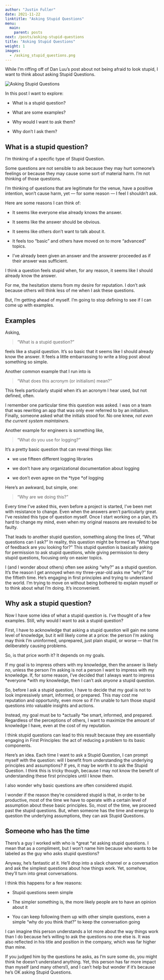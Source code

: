```yaml
---
author: "Justin Fuller"
date: 2021-11-22
linktitle: "Asking Stupid Questions"
menu:
  main:
    parent: posts
next: /posts/asking-stupid-questions
title: "Asking Stupid Questions"
weight: 1
images:
  - /asking_stupid_questions.png
--- 
```


While I’m riffing off of Dan Luu’s post about not being afraid to look stupid, I want to think about asking Stupid Questions.

![Asking Stupid Questions](/asking_stupid_questions.png)

In this post I want to explore:

* What is a stupid question?

* What are some examples?

* Why would I want to ask them?

* Why don’t I ask them?

## What is a stupid question?

I’m thinking of a specific type of Stupid Question. 

Some questions are not sensible to ask because they may hurt someone’s feelings or because they may cause some sort of material harm. I’m not thinking of those questions. 

I’m thinking of questions that are legitimate for the venue, have a positive intention, won’t cause harm, yet — for some reason — I feel I shouldn’t ask.

Here are some reasons I can think of:

* It seems like everyone else already knows the answer.

* It seems like the answer should be obvious.

* It seems like others don’t want to talk about it.

* It feels too “basic” and others have moved on to more “advanced” topics.

* I’ve already been given an answer and the answerer proceeded as if their answer was sufficient.

I think a question feels stupid when, for any reason, it seems like I should already know the answer.

For me, the hesitation stems from my desire for reputation. I don’t ask because others will think less of me when I ask these questions.

But, I’m getting ahead of myself. I’m going to stop defining to see if I can come up with examples.

## Examples

Asking,
> “What is a stupid question?” 

feels like a stupid question. It’s so basic that it seems like I should already know the answer. It feels a little embarrassing to write a blog post about something so simple.

Another common example that I run into is 
> “What does this acronym (or initialism) mean?” 

This feels particularly stupid when it’s an acronym I hear used, but not defined, often.

I remember one particular time this question was asked. I was on a team that was rewriting an app that was only ever referred to by an initialism. Finally, someone asked what the initials stood for. No one knew, *not even the current system maintainers*.

Another example for engineers is something like, 
> “What do you use for logging?” 

It’s a pretty basic question that can reveal things like: 

* we use fifteen different logging libraries

* we don’t have any organizational documentation about logging

* we don’t even agree on the *type *of logging

Here’s an awkward, but simple, one: 
> “Why are we doing this?” 

Every time I’ve asked this, even before a project is started, I’ve been met with resistance to change. Even when the answers aren’t particularly great. I’ve resisted  this type of question myself. Once I start working on a plan, it’s hard to change my mind, even when my original reasons are revealed to be faulty.

That leads to another stupid question, something along the lines of, “What questions can I ask?” In reality, this question might be formed as “What type of feedback are you looking for?” This stupid question is basically asking for permission to ask stupid questions, while giving permission to deny stupid questions, focusing only on easier topics.

I (and I wonder about others) often see asking “why?” as a stupid question. It’s the reason I get annoyed when my three-year-old asks me “why?” for the fiftieth time. He’s engaging in first principles and trying to understand the world. I’m trying to move on without being bothered to explain myself or to think about what I’m doing. It’s inconvenient.

## Why ask a stupid question?

Now I have some idea of what a stupid question is. I’ve thought of a few examples. Still, why would I want to ask a stupid question?

First, I have to acknowledge that asking a stupid question will gain me some level of knowledge, but it will likely come at a price: the person I’m asking may think I’m uninformed, unprepared, just plain stupid, or worse — that I’m deliberately causing problems.

So, is that price worth it? It depends on my goals.

If my goal is to impress others with my knowledge, then the answer is likely *no*, unless the person I’m asking is not a person I want to impress with my knowledge. If, for some reason, I’ve decided that I always want to impress *everyone *with my knowledge, then I can’t ask *anyone* a stupid question.

So, before I ask a stupid question, I have to decide that my goal is not to look impressively smart, informed, or prepared. This may cost me reputation and opportunity, even more so if I’m unable to turn those stupid questions into valuable insights and actions.

Instead, my goal must be to *actually *be smart, informed, and prepared. Regardless of the perceptions of others, I want to maximize the amount of knowledge I have, even at the cost of my reputation.

I think stupid questions can lead to this result because they are essentially engaging in First Principles: the act of reducing a problem to its basic components. 

Here’s an idea. Each time I want to ask a Stupid Question, I can prompt myself with the question: will I benefit from understanding the underlying principles and assumptions? If yes, it may be worth it to ask the Stupid Question. I think this is tricky though, because I may not know the benefit of understanding these first principles until I know them.

I also wonder why basic questions are often considered stupid.

I wonder if the reason they’re considered stupid is that, in order to be productive, most of the time we have to operate with a certain level of assumption about these basic principles. So, most of the time, we proceed past the stupid questions. But, when someone has the time and energy to question the underlying assumptions, they can ask Stupid Questions.

## Someone who has the time

There’s a guy I worked with who is *great *at asking stupid questions. I mean that as a compliment, but I won’t name him because who wants to be labeled as the guy who asks stupid questions?

Anyway, he’s fantastic at it. He’ll drop into a slack channel or a conversation and ask the simplest questions about how things work. Yet, somehow, they’ll turn into great conversations. 

I think this happens for a few reasons:

* Stupid questions seem simple

* The simpler something is, the more likely people are to have an opinion about it

* You can keep following them up with other simple questions, even a simple “why do you think that?” to keep the conversation going

I can imagine this person understands a lot more about the way things work than I do because he’s willing to ask the questions no one else is. It was also reflected in his title and position in the company, which was far higher than mine. 

If you judged him by the questions he asks, as I’m sure some do, you might think he doesn’t understand anything. Yet, this person has far more impact than myself (and many others!), and I can’t help but wonder if it’s because he’s OK asking Stupid Questions.


